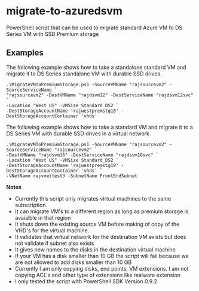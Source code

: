# migrate-to-azuredsvm
PowerShell script that can be used to migrate standard Azure VM to DS Series VM with SSD Premium storage

## Examples
The following example shows how to take a standalone standard VM and migrate it to DS Series standalone VM with durable SSD drives.

    .\MigrateVMToPremiumStorage.ps1 -SourceVMName "rajsourcevm2" -SourceServiceName `
    "rajsourcevm2" -DestVMName "rajdsvm12" -DestServiceName "rajdsvm12svc" `
    -Location "West US" -VMSize Standard_DS2 `
    -DestStorageAccountName 'rajwestpremstg18' -DestStorageAccountContainer 'vhds'
    
The following example shows how to take a standard VM and migrate it to a DS Series VM with durable SSD drives in a virtual network

    .\MigrateVMToPremiumStorage.ps1 -SourceVMName "rajsourcevm2" -SourceServiceName "rajsourcevm2" `
    -DestVMName "rajdsvm16" -DestServiceName "rajdsvm16svc" `
    -Location "West US" -VMSize Standard_DS2 `
    -DestStorageAccountName 'rajwestpremstg19' -DestStorageAccountContainer 'vhds' `
    -VNetName rajvnettest3 -SubnetName FrontEndSubnet
    
**Notes**
* Currently this script only migrates virtual machines to the same subscription.
* It can migrate VM's to a different region as long as premium storage is avaialble in that region
* It shuts down the existing source VM before making of copy of the VHD's for the virtual machine.
* It validates that virtual network for the destination VM exists but does not validate if subnet also exists
* It gives new names to the disks in the destination virtual machine
* If your VM has a disk smaller than 10 GB the script will fail because we are not allowed to add disks smaller than 10 GB
* Currently I am only copying disks, end points, VM extensions. I am not copying ACL's and other type of extensions like malware extension
* I only tested the script with PowerShell SDK Version 0.9.2
